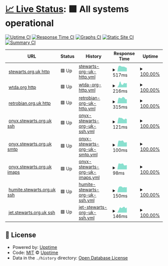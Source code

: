 # [📈 Live Status](https://thomasdstewart.github.io/upptime/): <!--live status--> **🟩 All systems operational**

[![Uptime CI](https://github.com/thomasdstewart/upptime/workflows/Uptime%20CI/badge.svg)](https://github.com/thomasdstewart/upptime/actions?query=workflow%3A%22Uptime+CI%22)
[![Response Time CI](https://github.com/thomasdstewart/upptime/workflows/Response%20Time%20CI/badge.svg)](https://github.com/thomasdstewart/upptime/actions?query=workflow%3A%22Response+Time+CI%22)
[![Graphs CI](https://github.com/thomasdstewart/upptime/workflows/Graphs%20CI/badge.svg)](https://github.com/thomasdstewart/upptime/actions?query=workflow%3A%22Graphs+CI%22)
[![Static Site CI](https://github.com/thomasdstewart/upptime/workflows/Static%20Site%20CI/badge.svg)](https://github.com/thomasdstewart/upptime/actions?query=workflow%3A%22Static+Site+CI%22)
[![Summary CI](https://github.com/thomasdstewart/upptime/workflows/Summary%20CI/badge.svg)](https://github.com/thomasdstewart/upptime/actions?query=workflow%3A%22Summary+CI%22)

<!--start: status pages-->
<!-- This summary is generated by Upptime (https://github.com/upptime/upptime) -->
<!-- Do not edit this manually, your changes will be overwritten -->
<!-- prettier-ignore -->
| URL | Status | History | Response Time | Uptime |
| --- | ------ | ------- | ------------- | ------ |
| <img alt="" src="https://icons.duckduckgo.com/ip3/stewarts.org.uk.ico" height="13"> [stewarts.org.uk http](https://stewarts.org.uk) | 🟩 Up | [stewarts-org-uk-http.yml](https://github.com/thomasdstewart/upptime/commits/HEAD/history/stewarts-org-uk-http.yml) | <details><summary><img alt="Response time graph" src="./graphs/stewarts-org-uk-http/response-time-week.png" height="20"> 517ms</summary><br><a href="https://thomasdstewart.github.io/upptime/history/stewarts-org-uk-http"><img alt="Response time 646" src="https://img.shields.io/endpoint?url=https%3A%2F%2Fraw.githubusercontent.com%2Fthomasdstewart%2Fupptime%2FHEAD%2Fapi%2Fstewarts-org-uk-http%2Fresponse-time.json"></a><br><a href="https://thomasdstewart.github.io/upptime/history/stewarts-org-uk-http"><img alt="24-hour response time 591" src="https://img.shields.io/endpoint?url=https%3A%2F%2Fraw.githubusercontent.com%2Fthomasdstewart%2Fupptime%2FHEAD%2Fapi%2Fstewarts-org-uk-http%2Fresponse-time-day.json"></a><br><a href="https://thomasdstewart.github.io/upptime/history/stewarts-org-uk-http"><img alt="7-day response time 517" src="https://img.shields.io/endpoint?url=https%3A%2F%2Fraw.githubusercontent.com%2Fthomasdstewart%2Fupptime%2FHEAD%2Fapi%2Fstewarts-org-uk-http%2Fresponse-time-week.json"></a><br><a href="https://thomasdstewart.github.io/upptime/history/stewarts-org-uk-http"><img alt="30-day response time 566" src="https://img.shields.io/endpoint?url=https%3A%2F%2Fraw.githubusercontent.com%2Fthomasdstewart%2Fupptime%2FHEAD%2Fapi%2Fstewarts-org-uk-http%2Fresponse-time-month.json"></a><br><a href="https://thomasdstewart.github.io/upptime/history/stewarts-org-uk-http"><img alt="1-year response time 646" src="https://img.shields.io/endpoint?url=https%3A%2F%2Fraw.githubusercontent.com%2Fthomasdstewart%2Fupptime%2FHEAD%2Fapi%2Fstewarts-org-uk-http%2Fresponse-time-year.json"></a></details> | <details><summary><a href="https://thomasdstewart.github.io/upptime/history/stewarts-org-uk-http">100.00%</a></summary><a href="https://thomasdstewart.github.io/upptime/history/stewarts-org-uk-http"><img alt="All-time uptime 100.00%" src="https://img.shields.io/endpoint?url=https%3A%2F%2Fraw.githubusercontent.com%2Fthomasdstewart%2Fupptime%2FHEAD%2Fapi%2Fstewarts-org-uk-http%2Fuptime.json"></a><br><a href="https://thomasdstewart.github.io/upptime/history/stewarts-org-uk-http"><img alt="24-hour uptime 100.00%" src="https://img.shields.io/endpoint?url=https%3A%2F%2Fraw.githubusercontent.com%2Fthomasdstewart%2Fupptime%2FHEAD%2Fapi%2Fstewarts-org-uk-http%2Fuptime-day.json"></a><br><a href="https://thomasdstewart.github.io/upptime/history/stewarts-org-uk-http"><img alt="7-day uptime 100.00%" src="https://img.shields.io/endpoint?url=https%3A%2F%2Fraw.githubusercontent.com%2Fthomasdstewart%2Fupptime%2FHEAD%2Fapi%2Fstewarts-org-uk-http%2Fuptime-week.json"></a><br><a href="https://thomasdstewart.github.io/upptime/history/stewarts-org-uk-http"><img alt="30-day uptime 100.00%" src="https://img.shields.io/endpoint?url=https%3A%2F%2Fraw.githubusercontent.com%2Fthomasdstewart%2Fupptime%2FHEAD%2Fapi%2Fstewarts-org-uk-http%2Fuptime-month.json"></a><br><a href="https://thomasdstewart.github.io/upptime/history/stewarts-org-uk-http"><img alt="1-year uptime 100.00%" src="https://img.shields.io/endpoint?url=https%3A%2F%2Fraw.githubusercontent.com%2Fthomasdstewart%2Fupptime%2FHEAD%2Fapi%2Fstewarts-org-uk-http%2Fuptime-year.json"></a></details>
| <img alt="" src="https://icons.duckduckgo.com/ip3/wtda.org.ico" height="13"> [wtda.org http](https://wtda.org) | 🟩 Up | [wtda-org-http.yml](https://github.com/thomasdstewart/upptime/commits/HEAD/history/wtda-org-http.yml) | <details><summary><img alt="Response time graph" src="./graphs/wtda-org-http/response-time-week.png" height="20"> 216ms</summary><br><a href="https://thomasdstewart.github.io/upptime/history/wtda-org-http"><img alt="Response time 206" src="https://img.shields.io/endpoint?url=https%3A%2F%2Fraw.githubusercontent.com%2Fthomasdstewart%2Fupptime%2FHEAD%2Fapi%2Fwtda-org-http%2Fresponse-time.json"></a><br><a href="https://thomasdstewart.github.io/upptime/history/wtda-org-http"><img alt="24-hour response time 192" src="https://img.shields.io/endpoint?url=https%3A%2F%2Fraw.githubusercontent.com%2Fthomasdstewart%2Fupptime%2FHEAD%2Fapi%2Fwtda-org-http%2Fresponse-time-day.json"></a><br><a href="https://thomasdstewart.github.io/upptime/history/wtda-org-http"><img alt="7-day response time 216" src="https://img.shields.io/endpoint?url=https%3A%2F%2Fraw.githubusercontent.com%2Fthomasdstewart%2Fupptime%2FHEAD%2Fapi%2Fwtda-org-http%2Fresponse-time-week.json"></a><br><a href="https://thomasdstewart.github.io/upptime/history/wtda-org-http"><img alt="30-day response time 203" src="https://img.shields.io/endpoint?url=https%3A%2F%2Fraw.githubusercontent.com%2Fthomasdstewart%2Fupptime%2FHEAD%2Fapi%2Fwtda-org-http%2Fresponse-time-month.json"></a><br><a href="https://thomasdstewart.github.io/upptime/history/wtda-org-http"><img alt="1-year response time 206" src="https://img.shields.io/endpoint?url=https%3A%2F%2Fraw.githubusercontent.com%2Fthomasdstewart%2Fupptime%2FHEAD%2Fapi%2Fwtda-org-http%2Fresponse-time-year.json"></a></details> | <details><summary><a href="https://thomasdstewart.github.io/upptime/history/wtda-org-http">100.00%</a></summary><a href="https://thomasdstewart.github.io/upptime/history/wtda-org-http"><img alt="All-time uptime 100.00%" src="https://img.shields.io/endpoint?url=https%3A%2F%2Fraw.githubusercontent.com%2Fthomasdstewart%2Fupptime%2FHEAD%2Fapi%2Fwtda-org-http%2Fuptime.json"></a><br><a href="https://thomasdstewart.github.io/upptime/history/wtda-org-http"><img alt="24-hour uptime 100.00%" src="https://img.shields.io/endpoint?url=https%3A%2F%2Fraw.githubusercontent.com%2Fthomasdstewart%2Fupptime%2FHEAD%2Fapi%2Fwtda-org-http%2Fuptime-day.json"></a><br><a href="https://thomasdstewart.github.io/upptime/history/wtda-org-http"><img alt="7-day uptime 100.00%" src="https://img.shields.io/endpoint?url=https%3A%2F%2Fraw.githubusercontent.com%2Fthomasdstewart%2Fupptime%2FHEAD%2Fapi%2Fwtda-org-http%2Fuptime-week.json"></a><br><a href="https://thomasdstewart.github.io/upptime/history/wtda-org-http"><img alt="30-day uptime 100.00%" src="https://img.shields.io/endpoint?url=https%3A%2F%2Fraw.githubusercontent.com%2Fthomasdstewart%2Fupptime%2FHEAD%2Fapi%2Fwtda-org-http%2Fuptime-month.json"></a><br><a href="https://thomasdstewart.github.io/upptime/history/wtda-org-http"><img alt="1-year uptime 100.00%" src="https://img.shields.io/endpoint?url=https%3A%2F%2Fraw.githubusercontent.com%2Fthomasdstewart%2Fupptime%2FHEAD%2Fapi%2Fwtda-org-http%2Fuptime-year.json"></a></details>
| <img alt="" src="https://icons.duckduckgo.com/ip3/retrobian.org.uk.ico" height="13"> [retrobian.org.uk http](https://retrobian.org.uk) | 🟩 Up | [retrobian-org-uk-http.yml](https://github.com/thomasdstewart/upptime/commits/HEAD/history/retrobian-org-uk-http.yml) | <details><summary><img alt="Response time graph" src="./graphs/retrobian-org-uk-http/response-time-week.png" height="20"> 315ms</summary><br><a href="https://thomasdstewart.github.io/upptime/history/retrobian-org-uk-http"><img alt="Response time 353" src="https://img.shields.io/endpoint?url=https%3A%2F%2Fraw.githubusercontent.com%2Fthomasdstewart%2Fupptime%2FHEAD%2Fapi%2Fretrobian-org-uk-http%2Fresponse-time.json"></a><br><a href="https://thomasdstewart.github.io/upptime/history/retrobian-org-uk-http"><img alt="24-hour response time 513" src="https://img.shields.io/endpoint?url=https%3A%2F%2Fraw.githubusercontent.com%2Fthomasdstewart%2Fupptime%2FHEAD%2Fapi%2Fretrobian-org-uk-http%2Fresponse-time-day.json"></a><br><a href="https://thomasdstewart.github.io/upptime/history/retrobian-org-uk-http"><img alt="7-day response time 315" src="https://img.shields.io/endpoint?url=https%3A%2F%2Fraw.githubusercontent.com%2Fthomasdstewart%2Fupptime%2FHEAD%2Fapi%2Fretrobian-org-uk-http%2Fresponse-time-week.json"></a><br><a href="https://thomasdstewart.github.io/upptime/history/retrobian-org-uk-http"><img alt="30-day response time 320" src="https://img.shields.io/endpoint?url=https%3A%2F%2Fraw.githubusercontent.com%2Fthomasdstewart%2Fupptime%2FHEAD%2Fapi%2Fretrobian-org-uk-http%2Fresponse-time-month.json"></a><br><a href="https://thomasdstewart.github.io/upptime/history/retrobian-org-uk-http"><img alt="1-year response time 353" src="https://img.shields.io/endpoint?url=https%3A%2F%2Fraw.githubusercontent.com%2Fthomasdstewart%2Fupptime%2FHEAD%2Fapi%2Fretrobian-org-uk-http%2Fresponse-time-year.json"></a></details> | <details><summary><a href="https://thomasdstewart.github.io/upptime/history/retrobian-org-uk-http">100.00%</a></summary><a href="https://thomasdstewart.github.io/upptime/history/retrobian-org-uk-http"><img alt="All-time uptime 100.00%" src="https://img.shields.io/endpoint?url=https%3A%2F%2Fraw.githubusercontent.com%2Fthomasdstewart%2Fupptime%2FHEAD%2Fapi%2Fretrobian-org-uk-http%2Fuptime.json"></a><br><a href="https://thomasdstewart.github.io/upptime/history/retrobian-org-uk-http"><img alt="24-hour uptime 100.00%" src="https://img.shields.io/endpoint?url=https%3A%2F%2Fraw.githubusercontent.com%2Fthomasdstewart%2Fupptime%2FHEAD%2Fapi%2Fretrobian-org-uk-http%2Fuptime-day.json"></a><br><a href="https://thomasdstewart.github.io/upptime/history/retrobian-org-uk-http"><img alt="7-day uptime 100.00%" src="https://img.shields.io/endpoint?url=https%3A%2F%2Fraw.githubusercontent.com%2Fthomasdstewart%2Fupptime%2FHEAD%2Fapi%2Fretrobian-org-uk-http%2Fuptime-week.json"></a><br><a href="https://thomasdstewart.github.io/upptime/history/retrobian-org-uk-http"><img alt="30-day uptime 100.00%" src="https://img.shields.io/endpoint?url=https%3A%2F%2Fraw.githubusercontent.com%2Fthomasdstewart%2Fupptime%2FHEAD%2Fapi%2Fretrobian-org-uk-http%2Fuptime-month.json"></a><br><a href="https://thomasdstewart.github.io/upptime/history/retrobian-org-uk-http"><img alt="1-year uptime 100.00%" src="https://img.shields.io/endpoint?url=https%3A%2F%2Fraw.githubusercontent.com%2Fthomasdstewart%2Fupptime%2FHEAD%2Fapi%2Fretrobian-org-uk-http%2Fuptime-year.json"></a></details>
| <img alt="" src="https://icons.duckduckgo.com/ip3/null.ico" height="13"> [onyx.stewarts.org.uk ssh](onyx.stewarts.org.uk) | 🟩 Up | [onyx-stewarts-org-uk-ssh.yml](https://github.com/thomasdstewart/upptime/commits/HEAD/history/onyx-stewarts-org-uk-ssh.yml) | <details><summary><img alt="Response time graph" src="./graphs/onyx-stewarts-org-uk-ssh/response-time-week.png" height="20"> 121ms</summary><br><a href="https://thomasdstewart.github.io/upptime/history/onyx-stewarts-org-uk-ssh"><img alt="Response time 126" src="https://img.shields.io/endpoint?url=https%3A%2F%2Fraw.githubusercontent.com%2Fthomasdstewart%2Fupptime%2FHEAD%2Fapi%2Fonyx-stewarts-org-uk-ssh%2Fresponse-time.json"></a><br><a href="https://thomasdstewart.github.io/upptime/history/onyx-stewarts-org-uk-ssh"><img alt="24-hour response time 142" src="https://img.shields.io/endpoint?url=https%3A%2F%2Fraw.githubusercontent.com%2Fthomasdstewart%2Fupptime%2FHEAD%2Fapi%2Fonyx-stewarts-org-uk-ssh%2Fresponse-time-day.json"></a><br><a href="https://thomasdstewart.github.io/upptime/history/onyx-stewarts-org-uk-ssh"><img alt="7-day response time 121" src="https://img.shields.io/endpoint?url=https%3A%2F%2Fraw.githubusercontent.com%2Fthomasdstewart%2Fupptime%2FHEAD%2Fapi%2Fonyx-stewarts-org-uk-ssh%2Fresponse-time-week.json"></a><br><a href="https://thomasdstewart.github.io/upptime/history/onyx-stewarts-org-uk-ssh"><img alt="30-day response time 124" src="https://img.shields.io/endpoint?url=https%3A%2F%2Fraw.githubusercontent.com%2Fthomasdstewart%2Fupptime%2FHEAD%2Fapi%2Fonyx-stewarts-org-uk-ssh%2Fresponse-time-month.json"></a><br><a href="https://thomasdstewart.github.io/upptime/history/onyx-stewarts-org-uk-ssh"><img alt="1-year response time 126" src="https://img.shields.io/endpoint?url=https%3A%2F%2Fraw.githubusercontent.com%2Fthomasdstewart%2Fupptime%2FHEAD%2Fapi%2Fonyx-stewarts-org-uk-ssh%2Fresponse-time-year.json"></a></details> | <details><summary><a href="https://thomasdstewart.github.io/upptime/history/onyx-stewarts-org-uk-ssh">100.00%</a></summary><a href="https://thomasdstewart.github.io/upptime/history/onyx-stewarts-org-uk-ssh"><img alt="All-time uptime 100.00%" src="https://img.shields.io/endpoint?url=https%3A%2F%2Fraw.githubusercontent.com%2Fthomasdstewart%2Fupptime%2FHEAD%2Fapi%2Fonyx-stewarts-org-uk-ssh%2Fuptime.json"></a><br><a href="https://thomasdstewart.github.io/upptime/history/onyx-stewarts-org-uk-ssh"><img alt="24-hour uptime 100.00%" src="https://img.shields.io/endpoint?url=https%3A%2F%2Fraw.githubusercontent.com%2Fthomasdstewart%2Fupptime%2FHEAD%2Fapi%2Fonyx-stewarts-org-uk-ssh%2Fuptime-day.json"></a><br><a href="https://thomasdstewart.github.io/upptime/history/onyx-stewarts-org-uk-ssh"><img alt="7-day uptime 100.00%" src="https://img.shields.io/endpoint?url=https%3A%2F%2Fraw.githubusercontent.com%2Fthomasdstewart%2Fupptime%2FHEAD%2Fapi%2Fonyx-stewarts-org-uk-ssh%2Fuptime-week.json"></a><br><a href="https://thomasdstewart.github.io/upptime/history/onyx-stewarts-org-uk-ssh"><img alt="30-day uptime 100.00%" src="https://img.shields.io/endpoint?url=https%3A%2F%2Fraw.githubusercontent.com%2Fthomasdstewart%2Fupptime%2FHEAD%2Fapi%2Fonyx-stewarts-org-uk-ssh%2Fuptime-month.json"></a><br><a href="https://thomasdstewart.github.io/upptime/history/onyx-stewarts-org-uk-ssh"><img alt="1-year uptime 100.00%" src="https://img.shields.io/endpoint?url=https%3A%2F%2Fraw.githubusercontent.com%2Fthomasdstewart%2Fupptime%2FHEAD%2Fapi%2Fonyx-stewarts-org-uk-ssh%2Fuptime-year.json"></a></details>
| <img alt="" src="https://icons.duckduckgo.com/ip3/null.ico" height="13"> [onyx.stewarts.org.uk smtp](onyx.stewarts.org.uk) | 🟩 Up | [onyx-stewarts-org-uk-smtp.yml](https://github.com/thomasdstewart/upptime/commits/HEAD/history/onyx-stewarts-org-uk-smtp.yml) | <details><summary><img alt="Response time graph" src="./graphs/onyx-stewarts-org-uk-smtp/response-time-week.png" height="20"> 100ms</summary><br><a href="https://thomasdstewart.github.io/upptime/history/onyx-stewarts-org-uk-smtp"><img alt="Response time 103" src="https://img.shields.io/endpoint?url=https%3A%2F%2Fraw.githubusercontent.com%2Fthomasdstewart%2Fupptime%2FHEAD%2Fapi%2Fonyx-stewarts-org-uk-smtp%2Fresponse-time.json"></a><br><a href="https://thomasdstewart.github.io/upptime/history/onyx-stewarts-org-uk-smtp"><img alt="24-hour response time 131" src="https://img.shields.io/endpoint?url=https%3A%2F%2Fraw.githubusercontent.com%2Fthomasdstewart%2Fupptime%2FHEAD%2Fapi%2Fonyx-stewarts-org-uk-smtp%2Fresponse-time-day.json"></a><br><a href="https://thomasdstewart.github.io/upptime/history/onyx-stewarts-org-uk-smtp"><img alt="7-day response time 100" src="https://img.shields.io/endpoint?url=https%3A%2F%2Fraw.githubusercontent.com%2Fthomasdstewart%2Fupptime%2FHEAD%2Fapi%2Fonyx-stewarts-org-uk-smtp%2Fresponse-time-week.json"></a><br><a href="https://thomasdstewart.github.io/upptime/history/onyx-stewarts-org-uk-smtp"><img alt="30-day response time 102" src="https://img.shields.io/endpoint?url=https%3A%2F%2Fraw.githubusercontent.com%2Fthomasdstewart%2Fupptime%2FHEAD%2Fapi%2Fonyx-stewarts-org-uk-smtp%2Fresponse-time-month.json"></a><br><a href="https://thomasdstewart.github.io/upptime/history/onyx-stewarts-org-uk-smtp"><img alt="1-year response time 103" src="https://img.shields.io/endpoint?url=https%3A%2F%2Fraw.githubusercontent.com%2Fthomasdstewart%2Fupptime%2FHEAD%2Fapi%2Fonyx-stewarts-org-uk-smtp%2Fresponse-time-year.json"></a></details> | <details><summary><a href="https://thomasdstewart.github.io/upptime/history/onyx-stewarts-org-uk-smtp">100.00%</a></summary><a href="https://thomasdstewart.github.io/upptime/history/onyx-stewarts-org-uk-smtp"><img alt="All-time uptime 100.00%" src="https://img.shields.io/endpoint?url=https%3A%2F%2Fraw.githubusercontent.com%2Fthomasdstewart%2Fupptime%2FHEAD%2Fapi%2Fonyx-stewarts-org-uk-smtp%2Fuptime.json"></a><br><a href="https://thomasdstewart.github.io/upptime/history/onyx-stewarts-org-uk-smtp"><img alt="24-hour uptime 100.00%" src="https://img.shields.io/endpoint?url=https%3A%2F%2Fraw.githubusercontent.com%2Fthomasdstewart%2Fupptime%2FHEAD%2Fapi%2Fonyx-stewarts-org-uk-smtp%2Fuptime-day.json"></a><br><a href="https://thomasdstewart.github.io/upptime/history/onyx-stewarts-org-uk-smtp"><img alt="7-day uptime 100.00%" src="https://img.shields.io/endpoint?url=https%3A%2F%2Fraw.githubusercontent.com%2Fthomasdstewart%2Fupptime%2FHEAD%2Fapi%2Fonyx-stewarts-org-uk-smtp%2Fuptime-week.json"></a><br><a href="https://thomasdstewart.github.io/upptime/history/onyx-stewarts-org-uk-smtp"><img alt="30-day uptime 100.00%" src="https://img.shields.io/endpoint?url=https%3A%2F%2Fraw.githubusercontent.com%2Fthomasdstewart%2Fupptime%2FHEAD%2Fapi%2Fonyx-stewarts-org-uk-smtp%2Fuptime-month.json"></a><br><a href="https://thomasdstewart.github.io/upptime/history/onyx-stewarts-org-uk-smtp"><img alt="1-year uptime 100.00%" src="https://img.shields.io/endpoint?url=https%3A%2F%2Fraw.githubusercontent.com%2Fthomasdstewart%2Fupptime%2FHEAD%2Fapi%2Fonyx-stewarts-org-uk-smtp%2Fuptime-year.json"></a></details>
| <img alt="" src="https://icons.duckduckgo.com/ip3/null.ico" height="13"> [onyx.stewarts.org.uk imaps](onyx.stewarts.org.uk) | 🟩 Up | [onyx-stewarts-org-uk-imaps.yml](https://github.com/thomasdstewart/upptime/commits/HEAD/history/onyx-stewarts-org-uk-imaps.yml) | <details><summary><img alt="Response time graph" src="./graphs/onyx-stewarts-org-uk-imaps/response-time-week.png" height="20"> 98ms</summary><br><a href="https://thomasdstewart.github.io/upptime/history/onyx-stewarts-org-uk-imaps"><img alt="Response time 105" src="https://img.shields.io/endpoint?url=https%3A%2F%2Fraw.githubusercontent.com%2Fthomasdstewart%2Fupptime%2FHEAD%2Fapi%2Fonyx-stewarts-org-uk-imaps%2Fresponse-time.json"></a><br><a href="https://thomasdstewart.github.io/upptime/history/onyx-stewarts-org-uk-imaps"><img alt="24-hour response time 130" src="https://img.shields.io/endpoint?url=https%3A%2F%2Fraw.githubusercontent.com%2Fthomasdstewart%2Fupptime%2FHEAD%2Fapi%2Fonyx-stewarts-org-uk-imaps%2Fresponse-time-day.json"></a><br><a href="https://thomasdstewart.github.io/upptime/history/onyx-stewarts-org-uk-imaps"><img alt="7-day response time 98" src="https://img.shields.io/endpoint?url=https%3A%2F%2Fraw.githubusercontent.com%2Fthomasdstewart%2Fupptime%2FHEAD%2Fapi%2Fonyx-stewarts-org-uk-imaps%2Fresponse-time-week.json"></a><br><a href="https://thomasdstewart.github.io/upptime/history/onyx-stewarts-org-uk-imaps"><img alt="30-day response time 101" src="https://img.shields.io/endpoint?url=https%3A%2F%2Fraw.githubusercontent.com%2Fthomasdstewart%2Fupptime%2FHEAD%2Fapi%2Fonyx-stewarts-org-uk-imaps%2Fresponse-time-month.json"></a><br><a href="https://thomasdstewart.github.io/upptime/history/onyx-stewarts-org-uk-imaps"><img alt="1-year response time 105" src="https://img.shields.io/endpoint?url=https%3A%2F%2Fraw.githubusercontent.com%2Fthomasdstewart%2Fupptime%2FHEAD%2Fapi%2Fonyx-stewarts-org-uk-imaps%2Fresponse-time-year.json"></a></details> | <details><summary><a href="https://thomasdstewart.github.io/upptime/history/onyx-stewarts-org-uk-imaps">100.00%</a></summary><a href="https://thomasdstewart.github.io/upptime/history/onyx-stewarts-org-uk-imaps"><img alt="All-time uptime 100.00%" src="https://img.shields.io/endpoint?url=https%3A%2F%2Fraw.githubusercontent.com%2Fthomasdstewart%2Fupptime%2FHEAD%2Fapi%2Fonyx-stewarts-org-uk-imaps%2Fuptime.json"></a><br><a href="https://thomasdstewart.github.io/upptime/history/onyx-stewarts-org-uk-imaps"><img alt="24-hour uptime 100.00%" src="https://img.shields.io/endpoint?url=https%3A%2F%2Fraw.githubusercontent.com%2Fthomasdstewart%2Fupptime%2FHEAD%2Fapi%2Fonyx-stewarts-org-uk-imaps%2Fuptime-day.json"></a><br><a href="https://thomasdstewart.github.io/upptime/history/onyx-stewarts-org-uk-imaps"><img alt="7-day uptime 100.00%" src="https://img.shields.io/endpoint?url=https%3A%2F%2Fraw.githubusercontent.com%2Fthomasdstewart%2Fupptime%2FHEAD%2Fapi%2Fonyx-stewarts-org-uk-imaps%2Fuptime-week.json"></a><br><a href="https://thomasdstewart.github.io/upptime/history/onyx-stewarts-org-uk-imaps"><img alt="30-day uptime 100.00%" src="https://img.shields.io/endpoint?url=https%3A%2F%2Fraw.githubusercontent.com%2Fthomasdstewart%2Fupptime%2FHEAD%2Fapi%2Fonyx-stewarts-org-uk-imaps%2Fuptime-month.json"></a><br><a href="https://thomasdstewart.github.io/upptime/history/onyx-stewarts-org-uk-imaps"><img alt="1-year uptime 100.00%" src="https://img.shields.io/endpoint?url=https%3A%2F%2Fraw.githubusercontent.com%2Fthomasdstewart%2Fupptime%2FHEAD%2Fapi%2Fonyx-stewarts-org-uk-imaps%2Fuptime-year.json"></a></details>
| <img alt="" src="https://icons.duckduckgo.com/ip3/null.ico" height="13"> [humite.stewarts.org.uk ssh](humite.stewarts.org.uk) | 🟩 Up | [humite-stewarts-org-uk-ssh.yml](https://github.com/thomasdstewart/upptime/commits/HEAD/history/humite-stewarts-org-uk-ssh.yml) | <details><summary><img alt="Response time graph" src="./graphs/humite-stewarts-org-uk-ssh/response-time-week.png" height="20"> 150ms</summary><br><a href="https://thomasdstewart.github.io/upptime/history/humite-stewarts-org-uk-ssh"><img alt="Response time 151" src="https://img.shields.io/endpoint?url=https%3A%2F%2Fraw.githubusercontent.com%2Fthomasdstewart%2Fupptime%2FHEAD%2Fapi%2Fhumite-stewarts-org-uk-ssh%2Fresponse-time.json"></a><br><a href="https://thomasdstewart.github.io/upptime/history/humite-stewarts-org-uk-ssh"><img alt="24-hour response time 162" src="https://img.shields.io/endpoint?url=https%3A%2F%2Fraw.githubusercontent.com%2Fthomasdstewart%2Fupptime%2FHEAD%2Fapi%2Fhumite-stewarts-org-uk-ssh%2Fresponse-time-day.json"></a><br><a href="https://thomasdstewart.github.io/upptime/history/humite-stewarts-org-uk-ssh"><img alt="7-day response time 150" src="https://img.shields.io/endpoint?url=https%3A%2F%2Fraw.githubusercontent.com%2Fthomasdstewart%2Fupptime%2FHEAD%2Fapi%2Fhumite-stewarts-org-uk-ssh%2Fresponse-time-week.json"></a><br><a href="https://thomasdstewart.github.io/upptime/history/humite-stewarts-org-uk-ssh"><img alt="30-day response time 149" src="https://img.shields.io/endpoint?url=https%3A%2F%2Fraw.githubusercontent.com%2Fthomasdstewart%2Fupptime%2FHEAD%2Fapi%2Fhumite-stewarts-org-uk-ssh%2Fresponse-time-month.json"></a><br><a href="https://thomasdstewart.github.io/upptime/history/humite-stewarts-org-uk-ssh"><img alt="1-year response time 151" src="https://img.shields.io/endpoint?url=https%3A%2F%2Fraw.githubusercontent.com%2Fthomasdstewart%2Fupptime%2FHEAD%2Fapi%2Fhumite-stewarts-org-uk-ssh%2Fresponse-time-year.json"></a></details> | <details><summary><a href="https://thomasdstewart.github.io/upptime/history/humite-stewarts-org-uk-ssh">100.00%</a></summary><a href="https://thomasdstewart.github.io/upptime/history/humite-stewarts-org-uk-ssh"><img alt="All-time uptime 100.00%" src="https://img.shields.io/endpoint?url=https%3A%2F%2Fraw.githubusercontent.com%2Fthomasdstewart%2Fupptime%2FHEAD%2Fapi%2Fhumite-stewarts-org-uk-ssh%2Fuptime.json"></a><br><a href="https://thomasdstewart.github.io/upptime/history/humite-stewarts-org-uk-ssh"><img alt="24-hour uptime 100.00%" src="https://img.shields.io/endpoint?url=https%3A%2F%2Fraw.githubusercontent.com%2Fthomasdstewart%2Fupptime%2FHEAD%2Fapi%2Fhumite-stewarts-org-uk-ssh%2Fuptime-day.json"></a><br><a href="https://thomasdstewart.github.io/upptime/history/humite-stewarts-org-uk-ssh"><img alt="7-day uptime 100.00%" src="https://img.shields.io/endpoint?url=https%3A%2F%2Fraw.githubusercontent.com%2Fthomasdstewart%2Fupptime%2FHEAD%2Fapi%2Fhumite-stewarts-org-uk-ssh%2Fuptime-week.json"></a><br><a href="https://thomasdstewart.github.io/upptime/history/humite-stewarts-org-uk-ssh"><img alt="30-day uptime 100.00%" src="https://img.shields.io/endpoint?url=https%3A%2F%2Fraw.githubusercontent.com%2Fthomasdstewart%2Fupptime%2FHEAD%2Fapi%2Fhumite-stewarts-org-uk-ssh%2Fuptime-month.json"></a><br><a href="https://thomasdstewart.github.io/upptime/history/humite-stewarts-org-uk-ssh"><img alt="1-year uptime 100.00%" src="https://img.shields.io/endpoint?url=https%3A%2F%2Fraw.githubusercontent.com%2Fthomasdstewart%2Fupptime%2FHEAD%2Fapi%2Fhumite-stewarts-org-uk-ssh%2Fuptime-year.json"></a></details>
| <img alt="" src="https://icons.duckduckgo.com/ip3/null.ico" height="13"> [jet.stewarts.org.uk ssh](jet.stewarts.org.uk) | 🟩 Up | [jet-stewarts-org-uk-ssh.yml](https://github.com/thomasdstewart/upptime/commits/HEAD/history/jet-stewarts-org-uk-ssh.yml) | <details><summary><img alt="Response time graph" src="./graphs/jet-stewarts-org-uk-ssh/response-time-week.png" height="20"> 146ms</summary><br><a href="https://thomasdstewart.github.io/upptime/history/jet-stewarts-org-uk-ssh"><img alt="Response time 138" src="https://img.shields.io/endpoint?url=https%3A%2F%2Fraw.githubusercontent.com%2Fthomasdstewart%2Fupptime%2FHEAD%2Fapi%2Fjet-stewarts-org-uk-ssh%2Fresponse-time.json"></a><br><a href="https://thomasdstewart.github.io/upptime/history/jet-stewarts-org-uk-ssh"><img alt="24-hour response time 72" src="https://img.shields.io/endpoint?url=https%3A%2F%2Fraw.githubusercontent.com%2Fthomasdstewart%2Fupptime%2FHEAD%2Fapi%2Fjet-stewarts-org-uk-ssh%2Fresponse-time-day.json"></a><br><a href="https://thomasdstewart.github.io/upptime/history/jet-stewarts-org-uk-ssh"><img alt="7-day response time 146" src="https://img.shields.io/endpoint?url=https%3A%2F%2Fraw.githubusercontent.com%2Fthomasdstewart%2Fupptime%2FHEAD%2Fapi%2Fjet-stewarts-org-uk-ssh%2Fresponse-time-week.json"></a><br><a href="https://thomasdstewart.github.io/upptime/history/jet-stewarts-org-uk-ssh"><img alt="30-day response time 131" src="https://img.shields.io/endpoint?url=https%3A%2F%2Fraw.githubusercontent.com%2Fthomasdstewart%2Fupptime%2FHEAD%2Fapi%2Fjet-stewarts-org-uk-ssh%2Fresponse-time-month.json"></a><br><a href="https://thomasdstewart.github.io/upptime/history/jet-stewarts-org-uk-ssh"><img alt="1-year response time 138" src="https://img.shields.io/endpoint?url=https%3A%2F%2Fraw.githubusercontent.com%2Fthomasdstewart%2Fupptime%2FHEAD%2Fapi%2Fjet-stewarts-org-uk-ssh%2Fresponse-time-year.json"></a></details> | <details><summary><a href="https://thomasdstewart.github.io/upptime/history/jet-stewarts-org-uk-ssh">100.00%</a></summary><a href="https://thomasdstewart.github.io/upptime/history/jet-stewarts-org-uk-ssh"><img alt="All-time uptime 100.00%" src="https://img.shields.io/endpoint?url=https%3A%2F%2Fraw.githubusercontent.com%2Fthomasdstewart%2Fupptime%2FHEAD%2Fapi%2Fjet-stewarts-org-uk-ssh%2Fuptime.json"></a><br><a href="https://thomasdstewart.github.io/upptime/history/jet-stewarts-org-uk-ssh"><img alt="24-hour uptime 100.00%" src="https://img.shields.io/endpoint?url=https%3A%2F%2Fraw.githubusercontent.com%2Fthomasdstewart%2Fupptime%2FHEAD%2Fapi%2Fjet-stewarts-org-uk-ssh%2Fuptime-day.json"></a><br><a href="https://thomasdstewart.github.io/upptime/history/jet-stewarts-org-uk-ssh"><img alt="7-day uptime 100.00%" src="https://img.shields.io/endpoint?url=https%3A%2F%2Fraw.githubusercontent.com%2Fthomasdstewart%2Fupptime%2FHEAD%2Fapi%2Fjet-stewarts-org-uk-ssh%2Fuptime-week.json"></a><br><a href="https://thomasdstewart.github.io/upptime/history/jet-stewarts-org-uk-ssh"><img alt="30-day uptime 100.00%" src="https://img.shields.io/endpoint?url=https%3A%2F%2Fraw.githubusercontent.com%2Fthomasdstewart%2Fupptime%2FHEAD%2Fapi%2Fjet-stewarts-org-uk-ssh%2Fuptime-month.json"></a><br><a href="https://thomasdstewart.github.io/upptime/history/jet-stewarts-org-uk-ssh"><img alt="1-year uptime 100.00%" src="https://img.shields.io/endpoint?url=https%3A%2F%2Fraw.githubusercontent.com%2Fthomasdstewart%2Fupptime%2FHEAD%2Fapi%2Fjet-stewarts-org-uk-ssh%2Fuptime-year.json"></a></details>

<!--end: status pages-->

## 📄 License

- Powered by: [Upptime](https://github.com/upptime/upptime)
- Code: [MIT](./LICENSE) © [Upptime](https://upptime.js.org)
- Data in the `./history` directory: [Open Database License](https://opendatacommons.org/licenses/odbl/1-0/)
